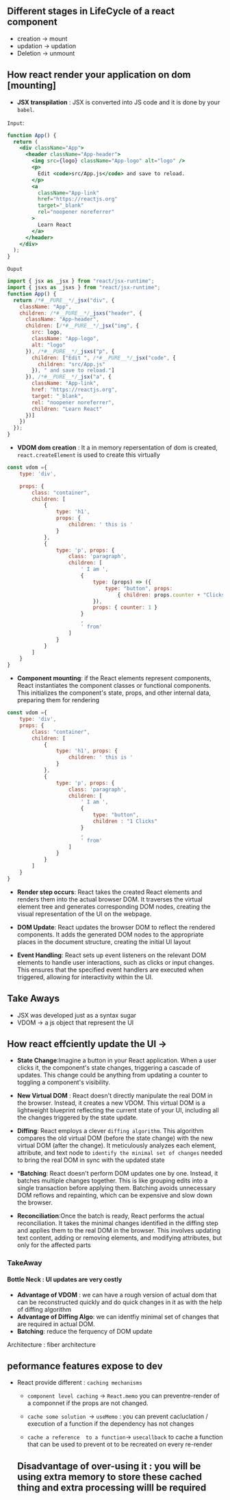 ## Different stages in LifeCycle of a react component
* creation -> mount 
* updation -> updation
* Deletion -> unmount

## How react render  your application on dom [mounting]

* **JSX transpilation** : JSX is converted into JS code and it is done by your `babel`.

`Input`:
```jsx
function App() {
  return (
    <div className="App">
      <header className="App-header">
        <img src={logo} className="App-logo" alt="logo" />
        <p>
          Edit <code>src/App.js</code> and save to reload.
        </p>
        <a
          className="App-link"
          href="https://reactjs.org"
          target="_blank"
          rel="noopener noreferrer"
        >
          Learn React
        </a>
      </header>
    </div>
  );
}
```

`Ouput`
```js
import { jsx as _jsx } from "react/jsx-runtime";
import { jsxs as _jsxs } from "react/jsx-runtime";
function App() {
  return /*#__PURE__*/_jsx("div", {
    className: "App",
    children: /*#__PURE__*/_jsxs("header", {
      className: "App-header",
      children: [/*#__PURE__*/_jsx("img", {
        src: logo,
        className: "App-logo",
        alt: "logo"
      }), /*#__PURE__*/_jsxs("p", {
        children: ["Edit ", /*#__PURE__*/_jsx("code", {
          children: "src/App.js"
        }), " and save to reload."]
      }), /*#__PURE__*/_jsx("a", {
        className: "App-link",
        href: "https://reactjs.org",
        target: "_blank",
        rel: "noopener noreferrer",
        children: "Learn React"
      })]
    })
  });
}
```
*  **VDOM dom creation** : It a in memory repersentation of dom is created, `react.createElement` is used to create this virtually

```js
const vdom ={
    type: 'div',

    props: {
        class: "container",
        children: [
            {
                type: 'h1', 
                props: {
                    children: ' this is '
                }
            },
            {
                type: 'p', props: {
                    class: 'paragraph',
                    children: [
                        ' I am ',
                        {
                            type: (props) => ({
                                type: "button", props:
                                    { children: props.counter + "Clicks" }
                            }),
                            props: { counter: 1 }
                        }
                        ,
                        ' from'
                    ]
                }
            }
        ]
    }
}
``` 
* **Component mounting**: if the React elements represent components, React instantiates the component classes or functional components. This initializes the component's state, props, and other internal data, preparing them for rendering

```js
const vdom ={
    type: 'div',
    props: {
        class: "container",
        children: [
            {
                type: 'h1', props: {
                    children: ' this is '
                }
            },
            {
                type: 'p', props: {
                    class: 'paragraph',
                    children: [
                        ' I am ',
                        {
                            type: "button",
                            children : "1 Clicks"
                        }
                        ,
                        ' from'
                    ]
                }
            }
        ]
    }
}
```
*  **Render step occurs**: React takes the created React elements and renders them into the actual browser DOM. It traverses the virtual element tree and generates corresponding DOM nodes, creating the visual representation of the UI on the webpage.

*  **DOM Update**: React updates the browser DOM to reflect the rendered  components. It adds the generated DOM nodes to the appropriate places in the document structure, creating the initial UI layout

* **Event Handling**: React sets up event listeners on the relevant DOM elements to handle user interactions, such as clicks or input changes. This ensures that the specified event handlers are executed when triggered, allowing for interactivity within the UI.

## Take Aways 
* JSX was developed just as a syntax sugar
* VDOM -> a js object that represent the UI

## How react effciently update the UI -> 
* **State Change**:Imagine a button in your React application. When a user clicks it, the component's state changes, triggering a cascade of updates. This change could be anything from updating a counter to toggling a component's visibility.

* **New Virtual DOM** : React doesn't directly manipulate the real DOM in the browser. Instead, it creates a new VDOM. This virtual DOM is a lightweight blueprint reflecting the current state of your UI, including all the changes triggered by the state update.

* **Diffing**: React employs a clever `diffing algorithm`. This algorithm compares the old virtual DOM (before the state change) with the new virtual DOM (after the change). It meticulously analyzes each element, attribute, and text node to `identify the minimal set of changes` needed to bring the real DOM in sync with the updated state

* ***Batching**: React doesn't perform DOM updates one by one. Instead, it batches multiple changes together. This is like grouping edits into a single transaction before applying them. Batching avoids unnecessary DOM reflows and repainting, which can be expensive and slow down the browser.

* **Reconciliation**:Once the batch is ready, React performs the actual reconciliation. It takes the minimal changes identified in the diffing step and applies them to the real DOM in the browser. This involves updating text content, adding or removing elements, and modifying attributes, but only for the affected parts

### TakeAway
####  Bottle Neck : UI updates are very costly 
* **Advantage of VDOM** :  we can have a rough version of actual dom that can be reconstructed quickly and do quick changes in it as with the help of diffing algorithm 
* **Advantage of Diffing Algo**:  we can identfiy minimal set of changes that are required in actual DOM.
* **Batching**: reduce the ferquency of DOM update

Architecture : fiber architecture


## peformance features expose to dev 
* React provide different :  `caching mechanisms`

  * `component level caching` -> `React.memo` you can preventre-render of a componnet if the props are not changed.
  * `cache some solution `-> `useMemo` : you can prevent cacluclation / execution of a function if the dependency has not changes

  * `cache a reference  to a function`-> `usecallback` to cache  a function that can be used to prevent ot to be recreated on every re-render

  ## Disadvantage of over-using it : you will be using extra memory to store these cached thing and extra processing willl be required